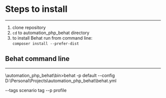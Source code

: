 # Steps to install
------------------

1) clone repository
2) `cd` to automation_php_behat directory
3) to install Behat run from command line:  
`composer install --prefer-dist`

## Behat command line
---------------------

\automation_php_behat\bin>behat -p default --config D:\Personal\Projects\automation_php_behat\behat.yml

--tags     scenario tag
--p        profile
